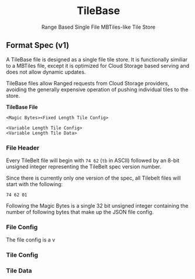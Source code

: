 <h1 align=center>TileBase</h1>
<p align=center>Range Based Single File MBTiles-like Tile Store</p>

## Format Spec (v1)

A TileBase file is designed as a single file tile store. It is functionally similiar to a MBTiles file,
except it is optimized for Cloud Storage based serving and does not allow dynamic updates.

TileBase files allow Ranged requests from Cloud Storage providers, avoiding the generally expensive
operation of pushing individual tiles to the store.

__TileBase File__
```
<Magic Bytes><Fixed Length Tile Config>

<Variable Length Tile Config>
<Variable Length Tile Data>
```

### File Header

Every TileBelt file will begin with `74 62` (`tb` in ASCII)  followed by an 8-bit unsigned integer
representing the TileBelt spec version number.

Since there is currently only one version of the spec, all Tilebelt files will start with the following:
```
74 62 01
```

Following the Magic Bytes is a single 32 bit unsigned integer containing the number of following bytes
that make up the JSON file config.

### File Config

The file config is a v

### Tile Config

### Tile Data


